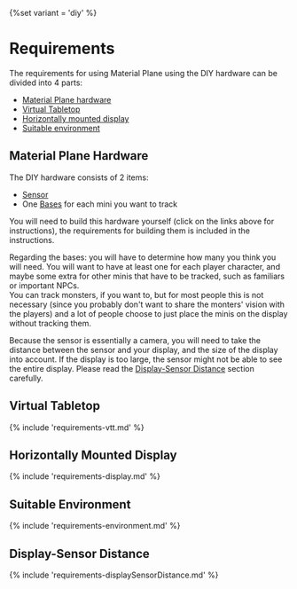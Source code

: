 {%set variant = 'diy' %}

# Requirements
The requirements for using Material Plane using the DIY hardware can be divided into 4 parts:

* [Material Plane hardware](#material-plane-hardware)
* [Virtual Tabletop](#virtual-tabletop)
* [Horizontally mounted display](#horizontally-mounted-display)
* [Suitable environment](#suitable-environment)

## Material Plane Hardware
The DIY hardware consists of 2 items:

* [Sensor](buildInstructions.md#sensor)
* One [Bases](buildInstructions.md#bases) for each mini you want to track

You will need to build this hardware yourself (click on the links above for instructions), the requirements for building them is included in the instructions.

Regarding the bases: you will have to determine how many you think you will need. You will want to have at least one for each player character, and maybe some extra for other minis that have to be tracked, such as familiars or important NPCs.<br>
You can track monsters, if you want to, but for most people this is not necessary (since you probably don't want to share the monters' vision with the players) and a lot of people choose to just place the minis on the display without tracking them.

Because the sensor is essentially a camera, you will need to take the distance between the sensor and your display, and the size of the display into account. If the display is too large, the sensor might not be able to see the entire display. Please read the [Display-Sensor Distance](requirements.md#display-sensor-distance) section carefully.

## Virtual Tabletop
{% include 'requirements-vtt.md' %}

## Horizontally Mounted Display
{% include 'requirements-display.md' %}

## Suitable Environment
{% include 'requirements-environment.md' %}

## Display-Sensor Distance
{% include 'requirements-displaySensorDistance.md' %}